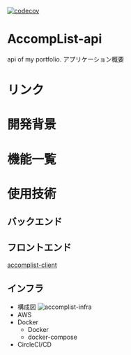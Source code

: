 [![codecov](https://codecov.io/gh/rai-wtnb/accomplist-api/branch/main/graph/badge.svg?token=I3MLDYFD21)](https://codecov.io/gh/rai-wtnb/accomplist-api)
# AccompList-api
api of my portfolio.
アプリケーション概要
# リンク

# 開発背景
# 機能一覧
# 使用技術
## バックエンド
## フロントエンド
[accomplist-client](https://github.com/rai-wtnb/accomplist-client)
## インフラ
- 構成図
![accomplist-infra](https://user-images.githubusercontent.com/55418247/102662879-1021a280-41c3-11eb-8d1c-5071b954c4a8.png)
- AWS
- Docker
  - Docker
  - docker-compose
- CircleCI/CD
